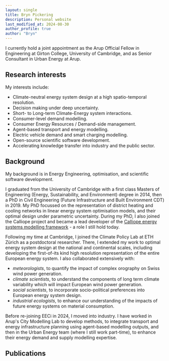 ```yaml
---
layout: single
title: Bryn Pickering
description: Personal website
last_modified_at: 2024-08-30
author_profile: true
author: "Bryn"
---
```


I currently hold a joint appointment as the Arup Official Fellow in Engineering at Girton College, University of Cambridge, and as Senior Consultant in Urban Energy at Arup.

## Research interests

My interests include:

- Climate-neutral energy system design at a high spatio-temporal resolution.
- Decision making under deep uncertainty.
- Short- to Long-term Climate-Energy system interactions.
- Consumer-level demand modelling.
- Consumer Energy Resources / Demand-side management.
- Agent-based transport and energy modelling.
- Electric vehicle demand and smart charging modelling.
- Open-source scientific software development.
- Accelerating knowledge transfer into industry and the public sector.

## Background

My background is in Energy Engineering, optimisation, and scientific software development.

I graduated from the University of Cambridge with a first class Masters of Engineering (Energy, Sustainability, and Environment) degree in 2014, then a PhD in Civil Engineering (Future Infrastructure and Built Environment CDT) in 2019.
My PhD focussed on the representation of district heating and cooling networks in linear energy system optimisation models, and their optimal design under parametric uncertainty.
During my PhD, I also joined the Calliope project and became a lead developer of the [Calliope energy systems modelling framework](https://www.callio.pe/) - a role I still hold today.

Following my time at Cambridge, I joined the Climate Policy Lab at ETH Zürich as a postdoctoral researcher.
There, I extended my work to optimal energy system design at the national and continental scales, including developing the first-of-its kind high resolution representation of the entire European energy system.
I also collaborated extensively with:

- _meteorologists_, to quantify the impact of complex orography on Swiss wind power generation.
- _climate scientists_, to understand the components of long term climate variability which will impact European wind power generation.
- _social scientists_, to incorporate socio-political preferences into European energy system design.
- _industrial ecologists_, to enhance our understanding of the impacts of future energy systems on material consumption.

Before re-joining EECi in 2024, I moved into industry.
I have worked in Arup's City Modelling Lab to develop methods, to integrate transport and energy infrastructure planning using agent-based modelling outputs, and then in the Urban Energy team (where I still work part-time), to enhance their energy demand and supply modelling expertise.

## Publications

<p>
<script src="https://bibbase.org/show?bib=https%3A%2F%2Fraw.githubusercontent.com%2Fbrynpickering%2Fbrynpickering.com%2Fmaster%2Fcontent%2Fpublication%2Fall_publications.bib%3Ftoken%3DGHSAT0AAAAAACT27C7626K6TOE6MI7NFDF6ZWRUGLA&commas=true&noBootstrap=1&jsonp=1"></script>
</p>
